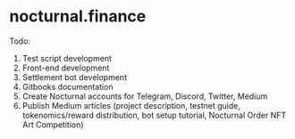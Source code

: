 # nocturnal.finance

Todo:  

 1)  Test script development
 2)  Front-end development
 3)  Settlement bot development
 4)  Gitbooks documentation
 5)  Create Nocturnal accounts for Telegram, Discord, Twitter, Medium
 6)  Publish Medium articles (project description, testnet guide, tokenomics/reward distribution, bot setup tutorial, Nocturnal Order NFT Art Competition)
